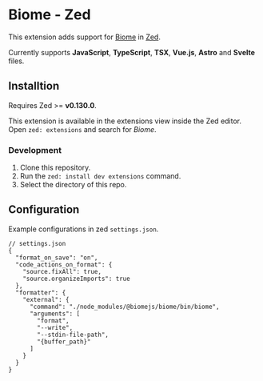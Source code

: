 # Biome - Zed

This extension adds support for [Biome](https://github.com/biomejs/biome) in [Zed](https://zed.dev/).

Currently supports **JavaScript**, **TypeScript**, **TSX**, **Vue.js**, **Astro** and **Svelte** files.

## Installtion

Requires Zed >= **v0.130.0**.

This extension is available in the extensions view inside the Zed editor. Open `zed: extensions` and search for _Biome_.

### Development

1. Clone this repository.
2. Run the `zed: install dev extensions` command.
3. Select the directory of this repo.

## Configuration

Example configurations in zed `settings.json`.

```jsonc
// settings.json
{
  "format_on_save": "on",
  "code_actions_on_format": {
    "source.fixAll": true,
    "source.organizeImports": true
  },
  "formatter": {
    "external": {
      "command": "./node_modules/@biomejs/biome/bin/biome",
      "arguments": [
        "format",
        "--write",
        "--stdin-file-path",
        "{buffer_path}"
      ]
    }
  }
}
```
